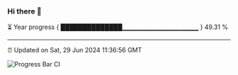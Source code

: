 ### Hi there 👋

⏳ Year progress { ██████████████▁▁▁▁▁▁▁▁▁▁▁▁▁▁▁▁ } 49.31 %

---

⏰ Updated on Sat, 29 Jun 2024 11:36:56 GMT

![Progress Bar CI](https://github.com/IshwaranRudhara/GIT-ACTION/workflows/Progress%20Bar%20CI/badge.svg)
